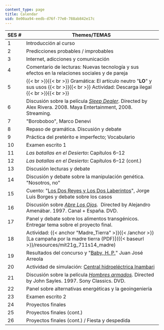 ```yaml
---
content_type: page
title: Calendar
uid: 8e00aa94-eedb-d76f-77e0-788ab842e17c
---
```


| SES # | Themes/TEMAS |
| --- | --- |
| 1 | Introducción al curso |
| 2 | Predicciones probables / improbables |
| 3 | Internet, adicciones y comunicación |
| 4 | Comentario de lecturas: Nuevas tecnología y sus efectos en la relaciones sociales y de pareja |
| 5 |  {{< br >}}{{< br >}} Gramática: El artículo neutro "**LO**" y sus usos {{< br >}}{{< br >}} Actividad: Descarga ilegal {{< br >}}{{< br >}}  |
| 6 | Discusión sobre la película _[Sleep Dealer](http://www.sleepdealer.com/)_. Directed by Alex Rivera. 2008. Maya Entertainment, 2008. Streaming.  |
| 7 | "Boroboboo", Marco Denevi |
| 8 | Repaso de gramática. Discusión y debate |
| 9 | Práctica del pretérito e imperfecto; Vocabulario |
| 10 | Examen escrito 1 |
| 11 | _Las batallas en el Desierto_**:** Capítulos 6–12 |
| 12 | _Las batallas en el Desierto_**:** Capítulos 6–12 (cont.) |
| 13 | Discusión lecturas y debate |
| 14 | Discusión y debate sobre la manipulación genética. "Nosotros, no" |
| 15 | Cuento: "[Los Dos Reyes y Los Dos Laberintos](http://www.ciudadseva.com/textos/cuentos/esp/borges/los_dos_reyes_y_los_dos_laberintos.htm)", Jorge Luis Borges y debate sobre los casos |
| 16 | Discusión sobre _[Abre Los Ojos](http://www.imdb.com/title/tt0125659/)._  Directed by Alejandro Amenábar. 1997. Canal + España. DVD. |
| 17 | Panel y debate sobre los alimentos transgénicos. Entregar tema sobre el proyecto final. |
| 18 | Actividad: {{< anchor "Madre_Tierra" >}}{{< /anchor >}}[La campaña por la madre tierra (PDF)]({{< baseurl >}}/resources/mit21g_711s14_madre) |
| 19 | Resultados del concurso y "[Baby, H. P.](https://ciudadseva.com/texto/baby-h-p/)" Juan José Arreola |
| 20 | Actividad de simulación: [Central hidroeléctrica Inambari](http://www.smithsonianmag.com/people-places/a-mega-dam-dilemma-in-the-amazon-270961/?no-ist) |
| 21 | Discusión sobre la película _[Hombres armados](http://www.imdb.com/title/tt0119657/)._ Directed by John Sayles. 1997. Sony Classics. DVD.  |
| 22 | Panel sobre alternativas energéticas y la geoingeniería |
| 23 | Examen escrito 2 |
| 24 | Proyectos finales |
| 25 | Proyectos finales (cont.) |
| 26 | Proyectos finales (cont.) / Fiesta y despedida